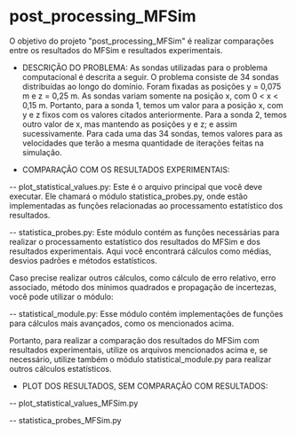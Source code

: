 # post_processing_MFSim

O objetivo do projeto "post_processing_MFSim" é realizar comparações entre os resultados do MFSim e resultados experimentais. 

- DESCRIÇÃO DO PROBLEMA: As sondas utilizadas para o problema computacional é descrita a seguir. O problema consiste de 34 sondas distribuídas ao longo do domínio. Foram fixadas 
as posições y = 0,075 m e z = 0,25 m. As sondas variam somente na posição x, com  0 < x < 0,15 m. Portanto, para a sonda 1, temos um valor para a posição x, com y e z fixos com os 
valores citados anteriormente. Para a sonda 2, temos outro valor de x, mas mantendo as posições y e z; e assim sucessivamente. Para cada uma das 34 sondas, temos valores para as 
velocidades que terão a mesma quantidade de iterações feitas na simulação.

- COMPARAÇÃO COM OS RESULTADOS EXPERIMENTAIS:

-- plot_statistical_values.py: Este é o arquivo principal que você deve executar. Ele chamará o módulo statistica_probes.py, onde estão implementadas as funções relacionadas ao processamento estatístico dos resultados.

-- statistica_probes.py: Este módulo contém as funções necessárias para realizar o processamento estatístico dos resultados do MFSim e dos resultados experimentais. Aqui você encontrará cálculos como médias, desvios padrões e métodos estatísticos.

Caso precise realizar outros cálculos, como cálculo de erro relativo, erro associado, método dos mínimos quadrados e propagação de incertezas, você pode utilizar o módulo:

-- statistical_module.py: Esse módulo contém implementações de funções para cálculos mais avançados, como os mencionados acima.

Portanto, para realizar a comparação dos resultados do MFSim com resultados experimentais, utilize os arquivos mencionados acima e, se necessário, utilize também o módulo statistical_module.py para realizar outros cálculos estatísticos.

- PLOT DOS RESULTADOS, SEM COMPARAÇÃO COM RESULTADOS:

-- plot_statistical_values_MFSim.py

-- statistica_probes_MFSim.py